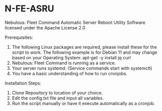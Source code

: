 # N-FE-ASRU
Nebulous: Fleet Command Automatic Server Reboot Utility
Software licensed under the Apache License 2.0

Prerequisites:
1. The following Linux packages are required, please install these for the script to work. The following example is for Debian 11 and may change based on your Operating System:
apt-get -y install jq curl
2. Nebulous: Fleet Command is running as a service. 
3. Your server runs systemd. (Service commands start with systemctl)
4. You have a basic understanding of how to run cronjobs. 


Installation Steps:
1. Clone Repository to location of your choice. 
2. Edit the config.txt file and input all variables. 
3. Run the script manually or have it execute automatically as a cronjob.
